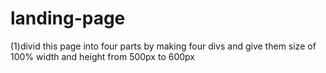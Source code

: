 # landing-page
(1)divid this page into four parts by making four divs and give them size of 100% width and height from 500px to 600px